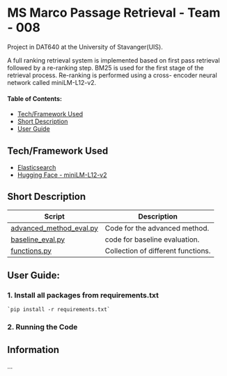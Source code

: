 # MS Marco Passage Retrieval - Team - 008 
Project in DAT640 at the University of Stavanger(UIS).  

A full ranking retrieval system is implemented based on first pass
retrieval followed by a re-ranking step. BM25 is used for the first
stage of the retrieval process. Re-ranking is performed using a cross-
encoder neural network called miniLM-L12-v2.  

#### Table of Contents:  
- [Tech/Framework Used](#tech)  
- [Short Description](#short-desc)  
- [User Guide](#usr-guide)  

<a name="tech"></a>
## Tech/Framework Used
- [Elasticsearch](https://elasticsearch-py.readthedocs.io/en/v8.5.0/)
- [Hugging Face - miniLM-L12-v2](https://huggingface.co/cross-encoder/ms-marco-MiniLM-L-6-v2?text=I+like+you.+I+love+you)

<a name="short-desc"></a>
## Short Description
Script  | Description
------------- | ------------- 
[advanced_method_eval.py]()  | Code for the advanced method.  
[baseline_eval.py]()  | code for baseline evaluation.  
[functions.py]()  | Collection of different functions.  

<a name="usr-guide"></a>
## User Guide:
### 1. Install all packages from requirements.txt  
    `pip install -r requirements.txt`  

### 2. Running the Code 


## Information 
...
